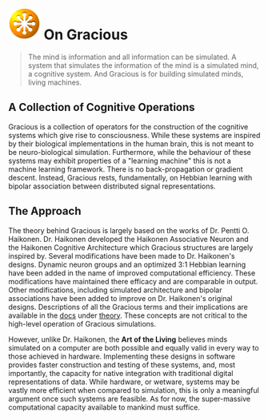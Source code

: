 # <img src="icon.webp" width="64"> On Gracious

> The mind is information and all information can be simulated. A system that simulates the information of the mind
> is a simulated mind, a cognitive system. And Gracious is for building simulated minds, living machines.

## A Collection of Cognitive Operations

Gracious is a collection of operators for the construction of the cognitive systems which give rise to consciousness.
While these systems are inspired by their biological implementations in the human brain, this is not meant to be
neuro-biological simulation.  Furthermore, while the behaviour of these systems may exhibit properties of a
"learning machine" this is not a machine learning framework. There is no back-propagation or gradient descent.
Instead, Gracious rests, fundamentally, on Hebbian learning with bipolar association between distributed signal
representations.

## The Approach

The theory behind Gracious is largely based on the works of Dr. Pentti O. Haikonen. Dr. Haikonen developed the Haikonen
Associative Neuron and the Haikonen Cognitive Architecture which Gracious structures are largely inspired by. Several
modifications have been made to Dr. Haikonen's designs. Dynamic neuron groups and an optimized 3:1 Hebbian learning have
been added in the name of improved computational efficiency. These modifications have maintained there efficacy and are
comparable in output. Other modifications, including simulated architecture and bipolar associations have been
added to improve on Dr. Haikonen's original designs. Descriptions of all the Gracious terms and their implications are
available in the [docs](docs) under [theory](docs/theory). These concepts are not critical to the high-level operation
of Gracious simulations. 

However, unlike Dr. Haikonen, the **Art of the Living** believes minds simulated on a computer are both possible and
equally valid in every way to those achieved in hardware. Implementing these designs in software provides faster
construction and testing of these systems, and, most importantly, the capacity for native integration with traditional
digital representations of data. While hardware, or wetware, systems may be vastly more efficient when compared to
simulation, this is only a meaningful argument once such systems are feasible. As for now, the super-massive
computational capacity available to mankind must suffice.

